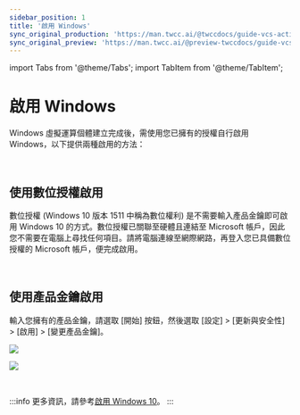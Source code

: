 ```yaml
---
sidebar_position: 1
title: '啟用 Windows'
sync_original_production: 'https://man.twcc.ai/@twccdocs/guide-vcs-activate-windows-zh' 
sync_original_preview: 'https://man.twcc.ai/@preview-twccdocs/guide-vcs-activate-windows-zh' 
---
```


import Tabs from '@theme/Tabs';
import TabItem from '@theme/TabItem';

# 啟用 Windows

Windows 虛擬運算個體建立完成後，需使用您已擁有的授權自行啟用 Windows，以下提供兩種啟用的方法：

<br/>

## 使用數位授權啟用

數位授權 (Windows 10 版本 1511 中稱為數位權利) 是不需要輸入產品金鑰即可啟用 Windows 10 的方式。數位授權已關聯至硬體且連結至 Microsoft 帳戶，因此您不需要在電腦上尋找任何項目。請將電腦連線至網際網路，再登入您已具備數位授權的 Microsoft 帳戶，便完成啟用。

<br/>

## 使用產品金鑰啟用

輸入您擁有的產品金鑰，請選取 [開始] 按鈕，然後選取 [設定] > [更新與安全性] > [啟用] > [變更產品金鑰]。

![](https://cos.twcc.ai/SYS-MANUAL/uploads/upload_c651b64dfdca922ea33c06665ea7ea6a.png)


![](https://cos.twcc.ai/SYS-MANUAL/uploads/upload_82c4ca56262d66163161e1c217f1fe4e.png)

<br/>


:::info
更多資訊，請參考[<ins>啟用 Windows 10</ins>](https://support.microsoft.com/zh-tw/help/12440/windows-10-activate)。
::: 

